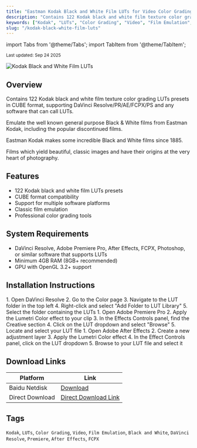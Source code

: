 ```yaml
---
title: "Eastman Kodak Black and White Film LUTs for Video Color Grading"
description: "Contains 122 Kodak black and white film texture color grading LUTs presets in CUBE format, supporting DaVinci Resolve/PR/AE/FCPX/PS and any software that can call LUTs."
keywords: ["Kodak", "LUTs", "Color Grading", "Video", "Film Emulation", "Black and White"]
slug: "/kodak-black-white-film-luts"
---
```


import Tabs from '@theme/Tabs';
import TabItem from '@theme/TabItem';

<div class="text--center margin-bottom--lg">
  <small>Last updated: Sep 24 2025</small>
</div>

![Kodak Black and White Film LUTs](https://www.gfxcamp.com/wp-content/uploads/2025/09/Eastman-Kodak-Black-and-White-Film-LUTs.jpg)

## Overview

Contains 122 Kodak black and white film texture color grading LUTs presets in CUBE format, supporting DaVinci Resolve/PR/AE/FCPX/PS and any software that can call LUTs.

Emulate the well known general purpose Black & White films from Eastman Kodak, including the popular discontinued films.

Eastman Kodak makes some incredible Black and White films since 1885.

Films which yield beautiful, classic images and have their origins at the very heart of photography.

## Features

- 122 Kodak black and white film LUTs presets
- CUBE format compatibility
- Support for multiple software platforms
- Classic film emulation
- Professional color grading tools

## System Requirements

- DaVinci Resolve, Adobe Premiere Pro, After Effects, FCPX, Photoshop, or similar software that supports LUTs
- Minimum 4GB RAM (8GB+ recommended)
- GPU with OpenGL 3.2+ support

## Installation Instructions

<Tabs>
<TabItem value="davinci" label="DaVinci Resolve">
1. Open DaVinci Resolve
2. Go to the Color page
3. Navigate to the LUT folder in the top left
4. Right-click and select "Add Folder to LUT Library"
5. Select the folder containing the LUTs
</TabItem>
<TabItem value="premiere" label="Adobe Premiere">
1. Open Adobe Premiere Pro
2. Apply the Lumetri Color effect to your clip
3. In the Effects Controls panel, find the Creative section
4. Click on the LUT dropdown and select "Browse"
5. Locate and select your LUT file
</TabItem>
<TabItem value="aftereffects" label="After Effects">
1. Open Adobe After Effects
2. Create a new adjustment layer
3. Apply the Lumetri Color effect
4. In the Effect Controls panel, click on the LUT dropdown
5. Browse to your LUT file and select it
</TabItem>
</Tabs>

## Download Links

| Platform | Link |
|----------|------|
| Baidu Netdisk | [Download](https://pan.baidu.com/s/1VafgKIXkfKqlPWbCbCCrhg?pwd=ye69) |
| Direct Download | [Direct Download Link](https://wa.me/8613237610083) |

## Tags

`Kodak`, `LUTs`, `Color Grading`, `Video`, `Film Emulation`, `Black and White`, `DaVinci Resolve`, `Premiere`, `After Effects`, `FCPX`
